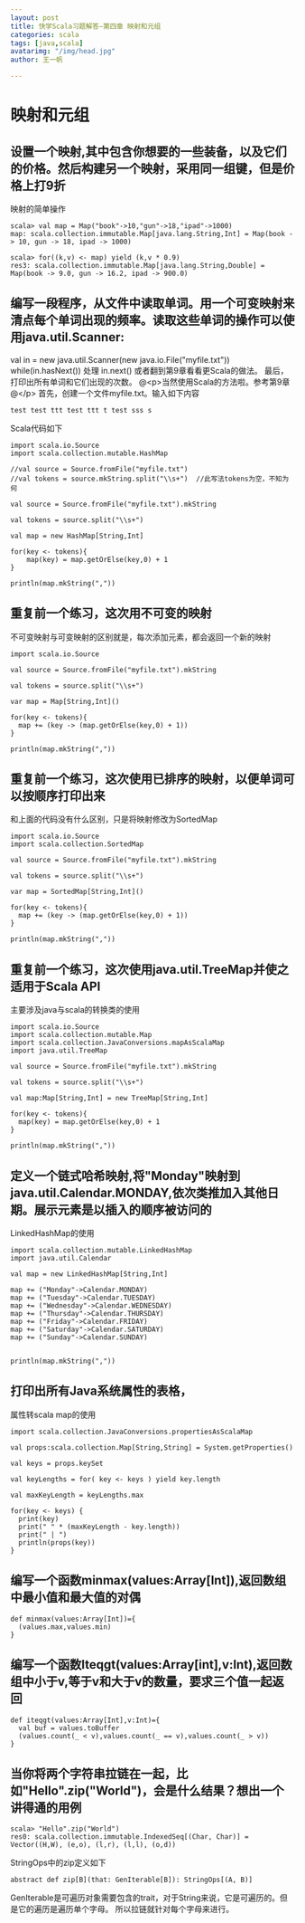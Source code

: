 ```yaml
---
layout: post
title: 快学Scala习题解答—第四章 映射和元组
categories: scala
tags: [java,scala]
avatarimg: "/img/head.jpg"
author: 王一帆

---
```



映射和元组
==========

设置一个映射,其中包含你想要的一些装备，以及它们的价格。然后构建另一个映射，采用同一组键，但是价格上打9折
--------------------------------------------------------------------------------------------------------

映射的简单操作

``` {.example}
scala> val map = Map("book"->10,"gun"->18,"ipad"->1000)
map: scala.collection.immutable.Map[java.lang.String,Int] = Map(book -> 10, gun -> 18, ipad -> 1000)

scala> for((k,v) <- map) yield (k,v * 0.9)
res3: scala.collection.immutable.Map[java.lang.String,Double] = Map(book -> 9.0, gun -> 16.2, ipad -> 900.0)
```

编写一段程序，从文件中读取单词。用一个可变映射来清点每个单词出现的频率。读取这些单词的操作可以使用java.util.Scanner:
--------------------------------------------------------------------------------------------------------------------

val in = new java.util.Scanner(new java.io.File("myfile.txt"))
while(in.hasNext()) 处理 in.next() 或者翻到第9章看看更Scala的做法。
最后，打印出所有单词和它们出现的次数。
@\<p\>当然使用Scala的方法啦。参考第9章@\</p\>
首先，创建一个文件myfile.txt。输入如下内容

``` {.example}
test test ttt test ttt t test sss s
```

Scala代码如下

``` {.scala}
import scala.io.Source
import scala.collection.mutable.HashMap

//val source = Source.fromFile("myfile.txt")
//val tokens = source.mkString.split("\\s+")  //此写法tokens为空，不知为何

val source = Source.fromFile("myfile.txt").mkString

val tokens = source.split("\\s+")

val map = new HashMap[String,Int]

for(key <- tokens){
    map(key) = map.getOrElse(key,0) + 1
}

println(map.mkString(","))
```

<!-- more -->

重复前一个练习，这次用不可变的映射
----------------------------------

不可变映射与可变映射的区别就是，每次添加元素，都会返回一个新的映射

``` {.scala}
import scala.io.Source

val source = Source.fromFile("myfile.txt").mkString

val tokens = source.split("\\s+")

var map = Map[String,Int]()

for(key <- tokens){
  map += (key -> (map.getOrElse(key,0) + 1))
}

println(map.mkString(","))
```

重复前一个练习，这次使用已排序的映射，以便单词可以按顺序打印出来
----------------------------------------------------------------

和上面的代码没有什么区别，只是将映射修改为SortedMap

``` {.scala}
import scala.io.Source
import scala.collection.SortedMap

val source = Source.fromFile("myfile.txt").mkString

val tokens = source.split("\\s+")

var map = SortedMap[String,Int]()

for(key <- tokens){
  map += (key -> (map.getOrElse(key,0) + 1))
}

println(map.mkString(","))
```

重复前一个练习，这次使用java.util.TreeMap并使之适用于Scala API
--------------------------------------------------------------

主要涉及java与scala的转换类的使用

``` {.scala}
import scala.io.Source
import scala.collection.mutable.Map
import scala.collection.JavaConversions.mapAsScalaMap
import java.util.TreeMap

val source = Source.fromFile("myfile.txt").mkString

val tokens = source.split("\\s+")

val map:Map[String,Int] = new TreeMap[String,Int]

for(key <- tokens){
  map(key) = map.getOrElse(key,0) + 1
}

println(map.mkString(","))
```

定义一个链式哈希映射,将"Monday"映射到java.util.Calendar.MONDAY,依次类推加入其他日期。展示元素是以插入的顺序被访问的
-------------------------------------------------------------------------------------------------------------------

LinkedHashMap的使用

``` {.scala}
import scala.collection.mutable.LinkedHashMap
import java.util.Calendar

val map = new LinkedHashMap[String,Int]

map += ("Monday"->Calendar.MONDAY)
map += ("Tuesday"->Calendar.TUESDAY)
map += ("Wednesday"->Calendar.WEDNESDAY)
map += ("Thursday"->Calendar.THURSDAY)
map += ("Friday"->Calendar.FRIDAY)
map += ("Saturday"->Calendar.SATURDAY)
map += ("Sunday"->Calendar.SUNDAY)


println(map.mkString(","))
```

打印出所有Java系统属性的表格，
------------------------------

属性转scala map的使用

``` {.scala}
import scala.collection.JavaConversions.propertiesAsScalaMap

val props:scala.collection.Map[String,String] = System.getProperties()

val keys = props.keySet

val keyLengths = for( key <- keys ) yield key.length

val maxKeyLength = keyLengths.max

for(key <- keys) {
  print(key)
  print(" " * (maxKeyLength - key.length))
  print(" | ")
  println(props(key))
}
```

编写一个函数minmax(values:Array[Int]),返回数组中最小值和最大值的对偶
--------------------------------------------------------------------

``` {.scala}
def minmax(values:Array[Int])={
  (values.max,values.min)
}
```

编写一个函数Iteqgt(values:Array[int],v:Int),返回数组中小于v,等于v和大于v的数量，要求三个值一起返回
--------------------------------------------------------------------------------------------------

``` {.scala}
def iteqgt(values:Array[Int],v:Int)={
  val buf = values.toBuffer
  (values.count(_ < v),values.count(_ == v),values.count(_ > v))
}
```

当你将两个字符串拉链在一起，比如"Hello".zip("World")，会是什么结果？想出一个讲得通的用例
----------------------------------------------------------------------------------------

``` {.example}
scala> "Hello".zip("World")
res0: scala.collection.immutable.IndexedSeq[(Char, Char)] = Vector((H,W), (e,o), (l,r), (l,l), (o,d))
```

StringOps中的zip定义如下

``` {.example}
abstract def zip[B](that: GenIterable[B]): StringOps[(A, B)]
```

GenIterable是可遍历对象需要包含的trait，对于String来说，它是可遍历的。但是它的遍历是遍历单个字母。
所以拉链就针对每个字母来进行。

